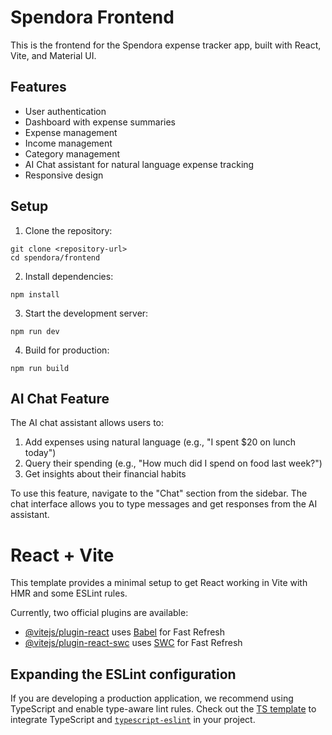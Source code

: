 # Spendora Frontend

This is the frontend for the Spendora expense tracker app, built with React, Vite, and Material UI.

## Features

- User authentication
- Dashboard with expense summaries
- Expense management
- Income management
- Category management
- AI Chat assistant for natural language expense tracking
- Responsive design

## Setup

1. Clone the repository:
```
git clone <repository-url>
cd spendora/frontend
```

2. Install dependencies:
```
npm install
```

3. Start the development server:
```
npm run dev
```

4. Build for production:
```
npm run build
```

## AI Chat Feature

The AI chat assistant allows users to:

1. Add expenses using natural language (e.g., "I spent $20 on lunch today")
2. Query their spending (e.g., "How much did I spend on food last week?")
3. Get insights about their financial habits

To use this feature, navigate to the "Chat" section from the sidebar. The chat interface allows you to type messages and get responses from the AI assistant.

# React + Vite

This template provides a minimal setup to get React working in Vite with HMR and some ESLint rules.

Currently, two official plugins are available:

- [@vitejs/plugin-react](https://github.com/vitejs/vite-plugin-react/blob/main/packages/plugin-react/README.md) uses [Babel](https://babeljs.io/) for Fast Refresh
- [@vitejs/plugin-react-swc](https://github.com/vitejs/vite-plugin-react-swc) uses [SWC](https://swc.rs/) for Fast Refresh

## Expanding the ESLint configuration

If you are developing a production application, we recommend using TypeScript and enable type-aware lint rules. Check out the [TS template](https://github.com/vitejs/vite/tree/main/packages/create-vite/template-react-ts) to integrate TypeScript and [`typescript-eslint`](https://typescript-eslint.io) in your project.
